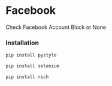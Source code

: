 # Facebook
Check Facebook Account Block or None

### Installation

```python
pip install pystyle
```
```python
pip install selenium
```
```python
pip install rich
```
